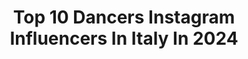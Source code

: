 ---
title: Top 10 Dancers Instagram Influencers In Italy In 2024
description: >-
  Find top dancers Instagram influencers in Italy in 2024. Most popular hashtags: #love #dance #art #dancer.
platform: Instagram
hits: 357
text_top: Identify the most popular Instagram influencers on inBeat.
text_bottom: Our database holds 357 Instagram influencers like this in Italy for you to collaborate.
profiles:
  - username: "salma__rais"
    fullname: >-
      SART
    bio: >-
      Medical student | Professional dancer | Performer 📩 contact : salmarais2805@gmail.com 💃🏻 . 🕊 . 🇲🇦 . 🩺
    location: "Italy"
    followers: 57702
    engagement: 677
    commentsToLikes: 0.042683
    id: ck5q6c1buws7v0i11zh56smzg
    verified: false
    hashtags: "#dancelife, #art, #loveyourself, #ikasu"
  - username: "emilyrosecolangelo"
    fullname: >-
      Emily Rose Colangelo
    bio: >-
      Irish Dancer 3X World Champion👑 🇮🇪/🇮🇹
    location: "Italy"
    followers: 13157
    engagement: 1413
    commentsToLikes: 0.016278
    id: ck5c05ty8si3c0i11dmb9qjnw
    verified: false
    hashtags: "#modeling, #sportsmodel, #sportswear, #womenssportswear"
  - username: "mariarosariadalmontereal"
    fullname: >-
      Maria Rosaria®
    bio: >-
      Just a dancer🔥 I’m looking for a dance partner +2MTikTok European,International finalist Blackpool finalist @nbcworldofdance @nbclittlebigshots
    location: "Italy"
    followers: 577469
    engagement: 874
    commentsToLikes: 0.008542
    id: ck9wfab71ny190j78034zka52
    verified: false
    hashtags: "#dancing, #dancingqueen, #bailarina, #dancechallenge"
  - username: "arduino.martina"
    fullname: >-
      Arduino Martina
    bio: >-
      Principal Dancer w/ Teatro alla Scala -Talent is 99% hard work💡
    location: "Italy"
    followers: 18776
    engagement: 580
    commentsToLikes: 0.017889
    id: ck13bpzdrwm890i19rsogajik
    verified: false
    hashtags: "#dreamrole, #beartist, #teatroallascala, #macerata"
  - username: "virnatoppiofficial"
    fullname: >-
      Virna Toppi
    bio: >-
      Donna, ballerina, moglie e mamma❤️🐞 Prima Ballerina del @teatroallascala First Dancer del @bayerischesstaatsballett 19/20. infovirnatoppi@yahoo.com
    location: "Italy"
    followers: 82698
    engagement: 741
    commentsToLikes: 0.009731
    id: ck55mn0ub4b740i11tkh8mnt2
    verified: false
    hashtags: "#love, #memories, #dance, #asia"
  - username: "_poterista_"
    fullname: >-
      Shizen🍃
    bio: >-
      🇮🇹Italian ❤️Sponsor/Collab poterista.shizen@outlook.com 🪶Dancer in @supernovacover 🥀Code "poterista02"on @rolecosplaycostume 👼🏻NGE/MiA/DR fag~
    location: "Italy"
    followers: 9541
    engagement: 424
    commentsToLikes: 0.075780
    id: ckf5sznuygjpk0j23h3b1ox06
    verified: false
    hashtags: "#videogamecosplay, #italiancosplayer, #genshinimpact, #genshinimpactcosplay"
  - username: "gianmarcopetrelli"
    fullname: >-
      GIANMARCO
    bio: >-
      #Amici22 Dancer, Creative, Model 📍 Milan // Rome ✉️ gianmarco.petrelli@goldensabre.it
    location: "Italy"
    followers: 163351
    engagement: 1776
    commentsToLikes: 0.008193
    id: ck5zy12if91ag0i1412clod6q
    verified: false
    hashtags: "#adv, #alessandraamoroso, #amici22, #australia"
  - username: "robertobolle"
    fullname: >-
      Roberto Bolle
    bio: >-
      Principal dancer ABT / La Scala
    location: "Italy"
    followers: 860605
    engagement: 403
    commentsToLikes: 0.010633
    id: ck0vyd6uq3efs0i19cjp7s98o
    verified: true
    hashtags: "#johncranko, #robertobolleandfriends, #onegin, #christmastree"
  - username: "kristijanbesirovic"
    fullname: >-
      Kristijan Besirovic
    bio: >-
      Dancer and Model @elitemodelworld
    location: "Italy"
    followers: 11480
    engagement: 514
    commentsToLikes: 0.028401
    id: ck6tnn4oua6bg0j71v8fc6sdw
    verified: false
    hashtags: "#art, #model, #modeling, #fashion"
  - username: "___imanuela___"
    fullname: >-
      IMANUELA AISIEN
    bio: >-
      🇳🇬🇺🇸🇮🇹 Owner: @anyma_agency Owner: @aisienhairstudio Model Hairstylist Professional Dancer Actress
    location: "Italy"
    followers: 20848
    engagement: 320
    commentsToLikes: 0.075267
    id: ck138g5bgg2ia0i19lnkh6uh9
    verified: false
    hashtags: "#puglia, #pose, #work, #gold"
---